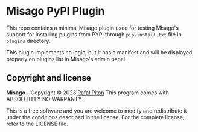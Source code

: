 # Misago PyPI Plugin

This repo contains a minimal Misago plugin used for testing Misago's support for installing plugins from PYPI through `pip-install.txt` file in `plugins` directory.

This plugin implements no logic, but it has a manifest and will be displayed properly on plugins list in Misago's admin panel.


Copyright and license
---------------------

**Misago** - Copyright © 2023 [Rafał Pitoń](http://github.com/rafalp)
This program comes with ABSOLUTELY NO WARRANTY.

This is a free software and you are welcome to modify and redistribute it under the conditions described in the license.
For the complete license, refer to the LICENSE file.